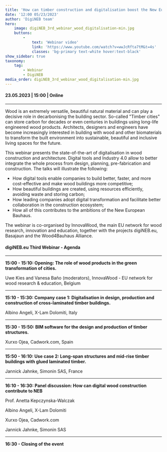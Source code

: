 ```yaml
---
title: 'How can timber construction and digitalisation boost the New European Bauhaus?'
date: '12:00 05/23/2023'
author: 'DigiNEB team'
hero:
    image: digiNEB_3rd_webinar_wood_digitalisation-min.jpg
    buttons:
        -
            text: 'Webinar video'
            link: 'https://www.youtube.com/watch?v=wwJcRfta7tM&t=4s'
            classes: 'bg-primary text-white hover:text-black'
show_sidebar: true
taxonomy:
    tag:
        - Webinar
        - DigiNEB
media_order: digiNEB_3rd_webinar_wood_digitalisation-min.jpg
---
```


#### 23.05.2023 | 15:00 | Online
***
Wood is an extremely versatile, beautiful natural material and can play a decisive role in decarbonising the building sector. So-called "Timber cities" can store carbon for decades or even centuries in buildings using long-life engineered wood products. Architects, designers and engineers have become increasingly interested in building with wood and other biomaterials to transform the built environment into sustainable, beautiful and inclusive living spaces for the future.

This webinar presents the state-of-the-art of digitalisation in wood construction and architecture. Digital tools and Industry 4.0 allow to better integrate the whole process from design, planning, pre-fabrication and construction. The talks will illustrate the following: 

* How digital tools enable companies to build better, faster, and more cost-effective and make wood buildings more competitive;
* How beautiful buildings are created, using resources efficiently, avoiding waste and storing carbon;
* How leading companies adopt digital transformation and facilitate better collaboration in the construction ecosystem;
* How all of this contributes to the ambitions of the New European Bauhaus.

The webinar is co-organised by InnovaWood, the main EU network for wood research, innovation and education, together with the projects digiNEB.eu, Basajaun and the Wood4Bauhaus Alliance.


#### digiNEB.eu Third Webinar - Agenda
***
**15:00 - 15:10: Opening: The role of wood products in the green transformation of cities.**

Uwe Kies and Vanesa Baño (moderators), InnovaWood - EU network for wood research & education, Belgium
***
**15:10 - 15:30: Company case 1: Digitalisation in design, production and construction of cross-laminated timber buildings.**

Albino Angeli, X-Lam Dolomiti, Italy
***
**15:30 - 15:50: BIM software for the design and production of timber structures.**

Xurxo Ojea, Cadwork.com, Spain
***
**15:50 - 16:10: Use case 2: Long-span structures and mid-rise timber buildings with glued laminated timber.**

Jannick Jahnke, Simonin SAS, France
****
**16:10 - 16:30: Panel discussion: How can digital wood construction contribute to NEB**

Prof. Anetta Kepczynska-Walczak

Albino Angeli, X-Lam Dolomiti

Xurxo Ojea, Cadwork.com

Jannick Jahnke, Simonin SAS
***
**16:30 - Closing of the event**
